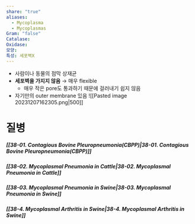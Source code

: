 ```yaml
---
share: "true"
aliases:
  - Mycoplasma
  - Mycoplasmas
Gram: "false"
Catalase: 
Oxidase: 
모양: 
특성: 세포벽X
---
```


- 사람이나 동물의 점막 상재균
- **세포벽을 가지지 않음** → 매우 flexible
	- 매우 작은 pore도 통과하기 때문에 걸러내기 쉽지 않음
- 자기만의 outer membrane 있음
![[Pasted image 20231207162305.png|500]]

# 질병

##### [[38-01. Contagious Bovine Pleuropneumonia(CBPP)|38-01. Contagious Bovine Pleuropneumonia(CBPP)]]

##### [[38-02. Mycoplasmal Pneumonia in Cattle|38-02. Mycoplasmal Pneumonia in Cattle]]

##### [[38-03. Mycoplasmal Pneumonia in Swine|38-03. Mycoplasmal Pneumonia in Swine]]

##### [[38-4. Mycoplasmal Arthritis in Swine|38-4. Mycoplasmal Arthritis in Swine]]